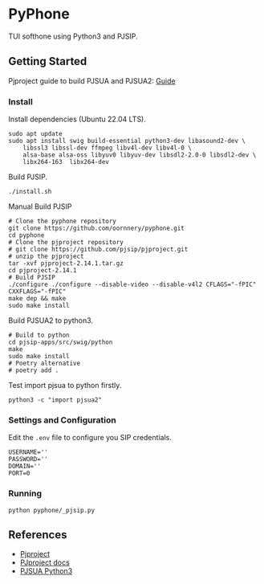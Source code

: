# PyPhone

TUI softhone using Python3 and PJSIP.

## Getting Started

Pjproject guide to build PJSUA and PJSUA2: [Guide](https://docs.pjsip.org/en/latest/pjsua2/building.html)

### Install

Install dependencies (Ubuntu 22.04 LTS).

```shell
sudo apt update
sudo apt install swig build-essential python3-dev libasound2-dev \
    libssl3 libssl-dev ffmpeg libv4l-dev libv4l-0 \
    alsa-base alsa-oss libyuv0 libyuv-dev libsdl2-2.0-0 libsdl2-dev \
    libx264-163  libx264-dev
```

Build PJSIP.

```shell
./install.sh
```

Manual Build PJSIP

```shell
# Clone the pyphone repository
git clone https://github.com/oornnery/pyphone.git
cd pyphone
# Clone the pjproject repository
# git clone https://github.com/pjsip/pjproject.git
# unzip the pjproject
tar -xvf pjproject-2.14.1.tar.gz
cd pjproject-2.14.1
# Build PJSIP
./configure ./configure --disable-video --disable-v4l2 CFLAGS="-fPIC" CXXFLAGS="-fPIC"
make dep && make
sudo make install
```

Build PJSUA2 to python3.

```shell
# Build to python
cd pjsip-apps/src/swig/python
make
sudo make install
# Poetry alternative
# poetry add .
```

Test import pjsua to python firstly.

```shell
python3 -c "import pjsua2"
```

### Settings and Configuration

Edit the `.env` file to configure you SIP credentials.

```shell
USERNAME=''
PASSWORD=''
DOMAIN=''
PORT=0
```

### Running

```shell
python pyphone/_pjsip.py
```

## References

- [Pjproject](https://github.com/pjsip/pjproject)
- [PJproject docs](https://docs.pjsip.org/en/latest/)
- [PJSUA Python3](https://github.com/mgwilliams/python3-pjsip)
